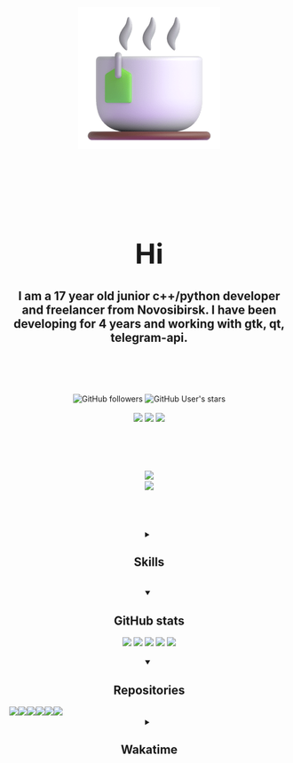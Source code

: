 
<div align="center">
    <br><br><br><br><br><br>
    <img src="https://github.com/bignutty/fluent-emoji/blob/main/animated/1f375.png?raw=true" ></img>
    <br><br><br><br><br><br>
    <h1 align="center" style="text-decoration: none; font-size: 50px;">Hi</h1>
    <h3 align="center" style="text-decoration: none; font-size: 21px;">I am a 17 year old junior c++/python developer and freelancer from Novosibirsk. I have been developing for 4 years and working with gtk, qt, telegram-api.</h3>
    <br><br>
</div>

<div align="center">
    <br><br>
	<img alt="GitHub followers" src="https://img.shields.io/github/followers/Nighty3098?style=for-the-badge&color=dbb6ed&logoColor=85e185&labelColor=1c1c29" />
    <img alt="GitHub User's stars" src="https://img.shields.io/github/stars/Nighty3098?style=for-the-badge&logo=apachespark&color=eed49f&logoColor=D9E0EE&labelColor=1c1c29" />
    <br><br>
    <a href="https://t.me/Night3098" target="blank"><img src="https://img.shields.io/badge/Telegram-7dc4e4?style=for-the-badge&logo=telegram&logoColor=black" /></a>
    <a href="mailto:night3098game@gmail.com" target="blank"><img src="https://img.shields.io/badge/Gmail-f5a7a0?style=for-the-badge&logo=gmail&logoColor=black" /></a>
    <a href="https://www.reddit.com/user/Night3098" target="blank"><img src="https://img.shields.io/badge/Reddit-f5a7a0?style=for-the-badge&logo=reddit&logoColor=black" /></a>
    <br><br><br><br>
</div>
<br>
<br>
<div id="header" align="center">
    <a href="https://discord.com/users/924996294378917938"><img src="https://lanyard-profile-readme.vercel.app/api/924996294378917938?bg=a6e0b8&theme=light&borderRadius=30px&idleMessage=I%20Love%20Anime%20(%20づ◕‿◕%20)づ" /></a>
    <br>
    <a href="https://Nighty3098.github.io/" target="blank"><img class="round" src="https://img.shields.io/badge/My Portfolio-%23a6e0b8.svg?style=for-the-badge&logo=git&logoColor=black" /></a>
    <br><br><br><br>
</div>
<br>
<details>
    <summary align="center"><h2 align="center">Skills</h2></summary>
        <h3 align="center"></h3>
        <br>
        <div class="languages" align="center">
	    <img src="https://skillicons.dev/icons?i=python,c,cpp,markdown,bash,css,html" />
        </div>
        <h3 align="center"></h3>
        <div class="tools" align="center">
            <img src="https://skillicons.dev/icons?i=neovim,vscode,cmake,sqlite,qt,git,linux" />
        </div>
</details>
<br>

<details open align="center">
    <summary align="center"><h2 align="center">GitHub stats</h2></summary>
    <img src="https://github-profile-summary-cards.vercel.app/api/cards/profile-details?username=Nighty3098&theme=cobalt&border_radius=20&border_color=61dafb" width="80%" />
    <img src="https://github-profile-summary-cards.vercel.app/api/cards/most-commit-language?username=Nighty3098&theme=cobalt&border_radius=20&border_color=61dafb" width="40%"/>
    <img src="https://github-profile-summary-cards.vercel.app/api/cards/repos-per-language?username=Nighty3098&theme=cobalt&border_radius=20&border_color=61dafb" width="40%"/>
    <img src="https://github-profile-summary-cards.vercel.app/api/cards/stats?username=Nighty3098&theme=cobalt&border_radius=20&border_color=61dafb" width="40%"/>
    <img src="https://github-profile-summary-cards.vercel.app/api/cards/productive-time?username=Nighty3098&theme=cobalt&border_radius=20&border_color=61dafb" width="40%"/>
</details>
<br>

<details open align="center">
	<summary align="center"><h2 align="center">Repositories</h2></summary>
	<div align="center">
		<div align="center" style="display: flex;">
			<a href="https://github.com/Nighty3098/CodeKeeper" title="Project manager for developers"><img width="40%" src="https://github-readme-stats.vercel.app/api/pin/?username=Nighty3098&repo=CodeKeeper&theme=cobalt&border_color=61dafb&border_radius=10"></a>
			<a href="https://github.com/Nighty3098/FinanceTrackerBot" title="Telegram bot for tracking finances"><img width="40%" src="https://github-readme-stats.vercel.app/api/pin/?username=Nighty3098&repo=FinanceTrackerBot&theme=cobalt&border_color=61dafb&border_radius=10"></a>
			<a href="https://github.com/Nighty3098/Nighty3098.github.io" title="My portfolio website"><img width="40%" src="https://github-readme-stats.vercel.app/api/pin/?username=Nighty3098&repo=Nighty3098.github.io&theme=cobalt&border_color=61dafb&border_radius=10"></a>
			<a href="https://github.com/Nighty3098/TGSB" title="SMS bomber. TG bot service"><img width="40%" src="https://github-readme-stats.vercel.app/api/pin/?username=Nighty3098&repo=TGSB&theme=cobalt&border_color=61dafb&border_radius=10"></a>
			<a href="https://github.com/Nighty3098/DevDotfiles" title="Configuration files for nvim, kitty, i3 and other necessary programs"><img width="40%" src="https://github-readme-stats.vercel.app/api/pin/?username=Nighty3098&repo=DevDotfiles&theme=cobalt&border_color=61dafb&border_radius=10"></a>
			<a href="https://github.com/Nighty3098/cubes" title="A simple geometric game for two players written in c++ and sfml"><img width="40%" src="https://github-readme-stats.vercel.app/api/pin/?username=Nighty3098&repo=cubes&theme=cobalt&border_color=61dafb&border_radius=10"></a>
		</div>
	</div>
</details>

<details align="center">
	<summary align="center"><h2 align="center">Wakatime</h2></summary>
	<div align="center">
		<img alt="Wakatime" src="https://wakatime.com/badge/user/018e8f78-65a7-4aa8-8c67-51796499853b.svg?style=for-the-badge&color=eed49f" /><br>
		<img src="https://github-readme-stats.vercel.app/api/wakatime?username=018e8f78-65a7-4aa8-8c67-51796499853b&theme=cobalt" />
	</div>
</details>
